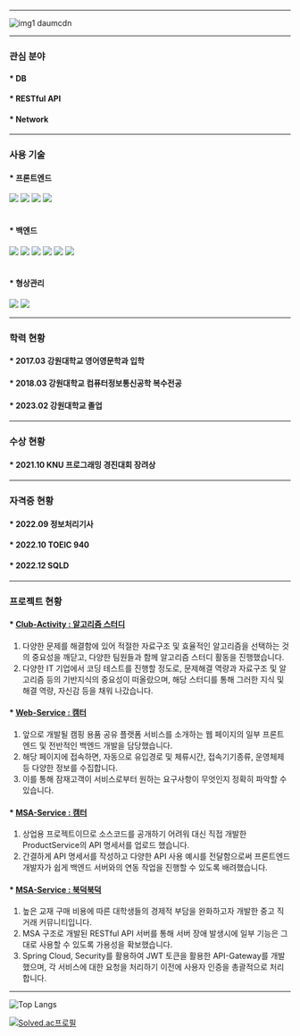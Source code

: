 ***

![img1 daumcdn](https://user-images.githubusercontent.com/83106564/197996526-041c6704-7d70-4a7a-a4e0-e2c3df21a386.gif)

***

### 관심 분야

#### * DB
#### * RESTful API
#### * Network

***

### 사용 기술

#### * 프론트엔드

<div>
    <img src="https://img.shields.io/badge/html5-E34F26?style=for-the-badge&logo=html5&logoColor=white"> 
    <img src="https://img.shields.io/badge/css-1572B6?style=for-the-badge&logo=css3&logoColor=white"> 
    <img src="https://img.shields.io/badge/javascript-F7DF1E?style=for-the-badge&logo=javascript&logoColor=black"> 
    <img src="https://img.shields.io/badge/jquery-0769AD?style=for-the-badge&logo=jquery&logoColor=white">
</div>
<br>


#### * 백엔드

<div>
    <img src="https://img.shields.io/badge/apache tomcat-F8DC75?style=for-the-badge&logo=apachetomcat&logoColor=white">
    <img src="https://img.shields.io/badge/spring-6DB33F?style=for-the-badge&logo=spring&logoColor=white"> 
    <img src="https://img.shields.io/badge/java-007396?style=for-the-badge&logo=java&logoColor=white"> 
    <img src="https://img.shields.io/badge/oracle-F80000?style=for-the-badge&logo=oracle&logoColor=white"> 
    <img src="https://img.shields.io/badge/mariaDB-003545?style=for-the-badge&logo=mariaDB&logoColor=white"> 
    <img src="https://img.shields.io/badge/redis-DC382D?style=for-the-badge&logo=redis&logoColor=white">
</div>
<br>


#### * 형상관리

<div>
    <img src="https://img.shields.io/badge/github-181717?style=for-the-badge&logo=github&logoColor=white">
    <img src="https://img.shields.io/badge/git-F05032?style=for-the-badge&logo=git&logoColor=white">
</div>

***

### 학력 현황

#### * 2017.03 강원대학교 영어영문학과 입학
#### * 2018.03 강원대학교 컴퓨터정보통신공학 복수전공
#### * 2023.02 강원대학교 졸업

***

### 수상 현황

#### * 2021.10 KNU 프로그래밍 경진대회 장려상

***

### 자격증 현황

#### * 2022.09 정보처리기사
#### * 2022.10 TOEIC 940
#### * 2022.12 SQLD

***

### 프로젝트 현황

#### * [Club-Activity : 알고리즘 스터디](https://github.com/hs-study-group/algorithm)

1. 다양한 문제를 해결함에 있어 적절한 자료구조 및 효율적인 알고리즘을 선택하는 것의 중요성을 깨닫고, 다양한 팀원들과 함께 알고리즘 스터디 활동을 진행했습니다.
2. 다양한 IT 기업에서 코딩 테스트를 진행할 정도로, 문제해결 역량과 자료구조 및 알고리즘 등의 기반지식의 중요성이 떠올랐으며, 해당 스터디를 통해 그러한 지식 및 해결 역량, 자신감 등을 채워 나갔습니다.

#### * [Web-Service : 캠터](https://www.camter.co.kr)

1. 앞으로 개발될 캠핑 용품 공유 플랫폼 서비스를 소개하는 웹 페이지의 일부 프론트엔드 및 전반적인 백엔드 개발을 담당했습니다.
2. 해당 페이지에 접속하면, 자동으로 유입경로 및 체류시간, 접속기기종류, 운영체제 등 다양한 정보를 수집합니다.
3. 이를 통해 잠재고객이 서비스로부터 원하는 요구사항이 무엇인지 정확히 파악할 수 있습니다.

#### * [MSA-Service : 캠터](https://documenter.getpostman.com/view/21751638/2s93sf1qL3)

1. 상업용 프로젝트이므로 소스코드를 공개하기 어려워 대신 직접 개발한 ProductService의 API 명세서를 업로드 했습니다.
2. 간결하게 API 명세서를 작성하고 다양한 API 사용 예시를 전달함으로써 프론트엔드 개발자가 쉽게 백엔드 서버와의 연동 작업을 진행할 수 있도록 배려했습니다.

#### * [MSA-Service : 북덕북덕](https://github.com/Blanc-et-noir/MSA-Service)

1. 높은 교재 구매 비용에 따른 대학생들의 경제적 부담을 완화하고자 개발한 중고 직거래 커뮤니티입니다.
2. MSA 구조로 개발된 RESTful API 서버를 통해 서버 장애 발생시에 일부 기능은 그대로 사용할 수 있도록 가용성을 확보했습니다.
3. Spring Cloud, Security를 활용하여 JWT 토큰을 활용한 API-Gateway를 개발했으며, 각 서비스에 대한 요청을 처리하기 이전에 사용자 인증을 총괄적으로 처리합니다.

***

![Top Langs](https://github-readme-stats.vercel.app/api/top-langs/?username=Blanc-et-noir&layout=compact&theme=buefy)

[![Solved.ac프로필](http://mazassumnida.wtf/api/v2/generate_badge?boj=jrw9215)](https://solved.ac/jrw9215)
